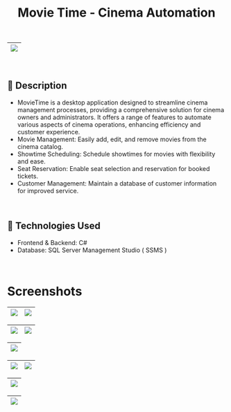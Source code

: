 <div align="center">
      <h1> 
            Movie Time - Cinema Automation
            <br/>
      </h1>
</div>

<br/>

| <img src="https://github.com/achrafelmasoudi/MovieTime_CinemaAutomation/assets/154275618/49008cd8-8a14-41b0-89c8-db5f1918d0ef"> |
| ---------------------------------------------- |

<br/>

<div>
<h2>🌟 Description</h2>

 - MovieTime is a desktop application designed to streamline cinema management processes, providing a comprehensive solution for cinema owners and administrators. It offers a range of features to automate various aspects of cinema operations, enhancing efficiency and customer experience.
- Movie Management: Easily add, edit, and remove movies from the cinema catalog.
- Showtime Scheduling: Schedule showtimes for movies with flexibility and ease.
- Seat Reservation: Enable seat selection and reservation for booked tickets.
- Customer Management: Maintain a database of customer information for improved service.
</div>
<br/> 

<div>
<h2>🚀 Technologies Used</h2>
      
- Frontend & Backend: C#
- Database: SQL Server Management Studio ( SSMS )
</div>

<br/> 

# Screenshots
<img src="https://github.com/achrafelmasoudi/MovieTime_CinemaAutomation/assets/154275618/11d92ee0-92eb-4dac-8ff0-90dd763a2a35"> | <img src="https://github.com/achrafelmasoudi/MovieTime_CinemaAutomation/assets/154275618/10b68e29-6d68-4da8-a639-1f4d791ce17b"> |
| ---------------------------------------------- | ---------------------------------------------- |

 <img src="https://github.com/achrafelmasoudi/MovieTime_CinemaAutomation/assets/154275618/dab8d925-27be-4cda-9b84-89423ba48e53"> | <img src="https://github.com/achrafelmasoudi/MovieTime_CinemaAutomation/assets/154275618/155c7b03-8a5c-4ab8-8554-1857f478f715"> |
| ---------------------------------------------- | -------------------------------------------- |

| <img src="https://github.com/achrafelmasoudi/MovieTime_CinemaAutomation/assets/154275618/9c0171b0-cf92-47df-bda4-23d1387e86d8"> |
| ---------------------------------------------- |

<img src="https://github.com/achrafelmasoudi/MovieTime_CinemaAutomation/assets/154275618/5ee27bf1-5d51-43c3-9fe9-d94b2eaca6cb"> | <img src="https://github.com/achrafelmasoudi/MovieTime_CinemaAutomation/assets/154275618/debfe449-b98d-4371-b30a-5104d8c3abb9"> |
| ---------------------------------------------- | -------------------------------------------- |

| <img src="https://github.com/achrafelmasoudi/MovieTime_CinemaAutomation/assets/154275618/efc09f26-0d79-49ed-befb-97d866fd52a3"> |
| ---------------------------------------------- |

| <img src="https://github.com/achrafelmasoudi/MovieTime_CinemaAutomation/assets/154275618/a4150c84-c676-4cd6-b108-4832fb3a7bcd"> |
| ---------------------------------------------- |


